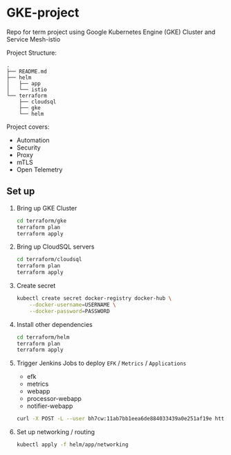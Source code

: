 # GKE-project
Repo for term project using Google Kubernetes Engine (GKE) Cluster and Service Mesh-istio

Project Structure:
```
.
├── README.md
├── helm
│   ├── app
│   └── istio
└── terraform
    ├── cloudsql
    ├── gke
    └── helm
```

Project covers:
- Automation
- Security
- Proxy
- mTLS
- Open Telemetry

## Set up

1. Bring up GKE Cluster

    ```bash
    cd terraform/gke
    terraform plan
    terraform apply
    ```

2. Bring up CloudSQL servers

    ```bash
    cd terraform/cloudsql
    terraform plan
    terraform apply
    ```

3. Create secret

    ```bash
    kubectl create secret docker-registry docker-hub \
        --docker-username=USERNAME \
        --docker-password=PASSWORD
    ```

4. Install other dependencies

    ```bash
    cd terraform/helm
    terraform plan
    terraform apply
    ```

5. Trigger Jenkins Jobs to deploy `EFK` / `Metrics` / `Applications`

    - efk
    - metrics
    - webapp
    - processor-webapp
    - notifier-webapp

    ```bash
    curl -X POST -L --user bh7cw:11ab7bb1eea6de884033439a0e251af19e https://jenkins.gke.prod.bh7cw.me/job/JOB_NAME/build
    ```

6. Set up networking / routing

    ```bash
    kubectl apply -f helm/app/networking
    ```